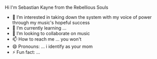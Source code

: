 Hi I'm Sebastian Kayne from the Rebellious Souls
- 👀 I’m interested in taking down the system with my voice of power through my music's hopeful success
- 🌱 I’m currently learning ...
- 💞️ I’m looking to collaborate on music 
- 📫 How to reach me ... you won't 
- 😄 Pronouns: ... i identify as your mom
- ⚡ Fun fact: ... 

<!---
rebelkayne/rebelkayne is a ✨ special ✨ repository because its `README.md` (this file) appears on your GitHub profile.
You can click the Preview link to take a look at your changes.
--->
